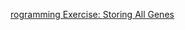 
<a href="https://www.coursera.org/learn/java-programming/supplement/ct8gA/programming-exercise-storing-all-genes">rogramming Exercise: Storing All Genes</a>


